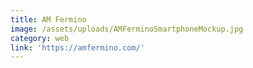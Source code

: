 ```yaml
---
title: AM Fermino
image: /assets/uploads/AMFerminoSmartphoneMockup.jpg
category: web
link: 'https://amfermino.com/'
---
```


